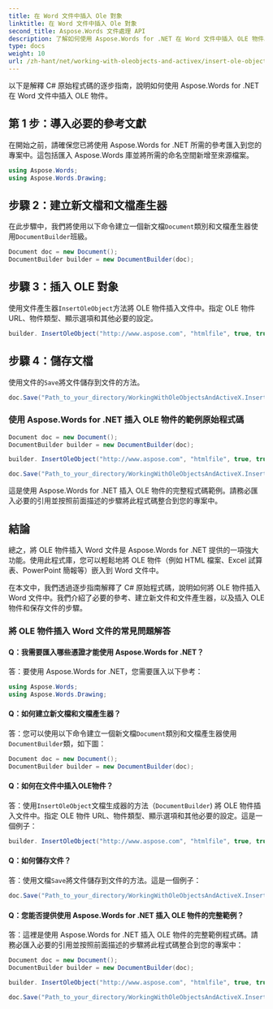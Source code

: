 ```yaml
---
title: 在 Word 文件中插入 Ole 對象
linktitle: 在 Word 文件中插入 Ole 對象
second_title: Aspose.Words 文件處理 API
description: 了解如何使用 Aspose.Words for .NET 在 Word 文件中插入 OLE 物件。
type: docs
weight: 10
url: /zh-hant/net/working-with-oleobjects-and-activex/insert-ole-object/
---
```


以下是解釋 C# 原始程式碼的逐步指南，說明如何使用 Aspose.Words for .NET 在 Word 文件中插入 OLE 物件。

## 第 1 步：導入必要的參考文獻
在開始之前，請確保您已將使用 Aspose.Words for .NET 所需的參考匯入到您的專案中。這包括匯入 Aspose.Words 庫並將所需的命名空間新增至來源檔案。

```csharp
using Aspose.Words;
using Aspose.Words.Drawing;
```

## 步驟 2：建立新文檔和文檔產生器
在此步驟中，我們將使用以下命令建立一個新文檔`Document`類別和文檔產生器使用`DocumentBuilder`班級。

```csharp
Document doc = new Document();
DocumentBuilder builder = new DocumentBuilder(doc);
```

## 步驟 3：插入 OLE 對象
使用文件產生器`InsertOleObject`方法將 OLE 物件插入文件中。指定 OLE 物件 URL、物件類型、顯示選項和其他必要的設定。

```csharp
builder. InsertOleObject("http://www.aspose.com", "htmlfile", true, true, null);
```

## 步驟 4：儲存文檔
使用文件的`Save`將文件儲存到文件的方法。

```csharp
doc.Save("Path_to_your_directory/WorkingWithOleObjectsAndActiveX.InsertOleObject.docx");
```

### 使用 Aspose.Words for .NET 插入 OLE 物件的範例原始程式碼

```csharp
Document doc = new Document();
DocumentBuilder builder = new DocumentBuilder(doc);

builder. InsertOleObject("http://www.aspose.com", "htmlfile", true, true, null);

doc.Save("Path_to_your_directory/WorkingWithOleObjectsAndActiveX.InsertOleObject.docx");
```

這是使用 Aspose.Words for .NET 插入 OLE 物件的完整程式碼範例。請務必匯入必要的引用並按照前面描述的步驟將此程式碼整合到您的專案中。

## 結論

總之，將 OLE 物件插入 Word 文件是 Aspose.Words for .NET 提供的一項強大功能。使用此程式庫，您可以輕鬆地將 OLE 物件（例如 HTML 檔案、Excel 試算表、PowerPoint 簡報等）嵌入到 Word 文件中。

在本文中，我們透過逐步指南解釋了 C# 原始程式碼，說明如何將 OLE 物件插入 Word 文件中。我們介紹了必要的參考、建立新文件和文件產生器，以及插入 OLE 物件和保存文件的步驟。

### 將 OLE 物件插入 Word 文件的常見問題解答

#### Q：我需要匯入哪些憑證才能使用 Aspose.Words for .NET？

答：要使用 Aspose.Words for .NET，您需要匯入以下參考：

```csharp
using Aspose.Words;
using Aspose.Words.Drawing;
```

#### Q：如何建立新文檔和文檔產生器？

答：您可以使用以下命令建立一個新文檔`Document`類別和文檔產生器使用`DocumentBuilder`類，如下圖：

```csharp
Document doc = new Document();
DocumentBuilder builder = new DocumentBuilder(doc);
```

#### Q：如何在文件中插入OLE物件？

答：使用`InsertOleObject`文檔生成器的方法（`DocumentBuilder`) 將 OLE 物件插入文件中。指定 OLE 物件 URL、物件類型、顯示選項和其他必要的設定。這是一個例子：

```csharp
builder. InsertOleObject("http://www.aspose.com", "htmlfile", true, true, null);
```

#### Q：如何儲存文件？

答：使用文檔`Save`將文件儲存到文件的方法。這是一個例子：

```csharp
doc.Save("Path_to_your_directory/WorkingWithOleObjectsAndActiveX.InsertOleObject.docx");
```

#### Q：您能否提供使用 Aspose.Words for .NET 插入 OLE 物件的完整範例？

答：這裡是使用 Aspose.Words for .NET 插入 OLE 物件的完整範例程式碼。請務必匯入必要的引用並按照前面描述的步驟將此程式碼整合到您的專案中：

```csharp
Document doc = new Document();
DocumentBuilder builder = new DocumentBuilder(doc);

builder. InsertOleObject("http://www.aspose.com", "htmlfile", true, true, null);

doc.Save("Path_to_your_directory/WorkingWithOleObjectsAndActiveX.InsertOleObject.docx");
```
